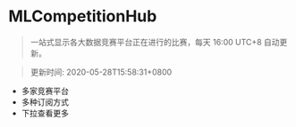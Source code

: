 # MLCompetitionHub

> 一站式显示各大数据竞赛平台正在进行的比赛，每天 16:00 UTC+8 自动更新。
  
> 更新时间: 2020-05-28T15:58:31+0800 

* 多家竞赛平台
* 多种订阅方式
* 下拉查看更多